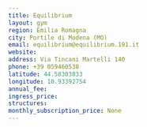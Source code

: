 ```yaml
---
title: Equilibrium
layout: gym
region: Emilia Romagna
city: Portile di Modena (MO)
email: equilibrium@equilibrium.191.it
website: 
address: Via Tincani Martelli 140
phone: +39 059460538
latitude: 44.58303833
longitude: 10.93392754
annual_fee: 
ingress_price: 
structures: 
monthly_subscription_price: None
---
```


